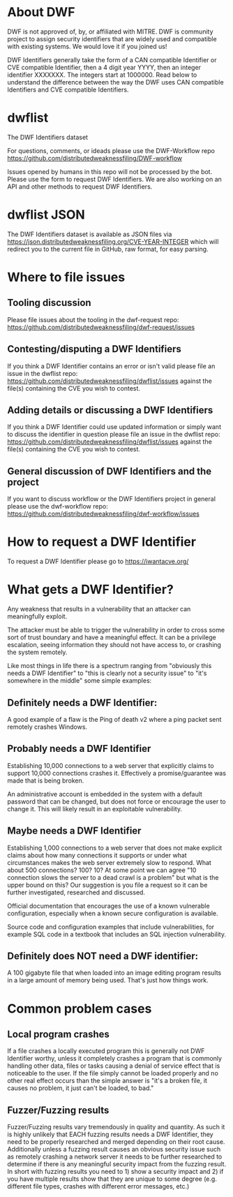# About DWF

DWF is not approved of, by, or affiliated with MITRE. DWF is community project to assign security identifiers that are widely used and compatible with existing systems. We would love it if you joined us!

DWF Identifiers generally take the form of a CAN compatible Identifier or CVE compatible Identifier, then a 4 digit year YYYY, then an integer identifier XXXXXXX. The integers start at 1000000. Read below to understand the difference between the way the DWF uses CAN compatible Identifiers and CVE compatible Identifiers.

# dwflist

The DWF Identifiers dataset

For questions, comments, or ideads please use the DWF-Workflow repo
https://github.com/distributedweaknessfiling/DWF-workflow

Issues opened by humans in this repo will not be processed by the bot. Please use the form to request DWF Identifiers. We are also working on an API and other methods to request DWF Identifiers.

# dwflist JSON

The DWF Identifiers dataset is available as JSON files via https://json.distributedweaknessfiling.org/CVE-YEAR-INTEGER which will redirect you to the current file in GitHub, raw format, for easy parsing.

# Where to file issues

## Tooling discussion
Please file issues about the tooling in the dwf-request repo: https://github.com/distributedweaknessfiling/dwf-request/issues

## Contesting/disputing a DWF Identifiers

If you think a DWF Identifier contains an error or isn't valid please file an issue in the dwflist repo: https://github.com/distributedweaknessfiling/dwflist/issues against the file(s) containing the CVE you wish to contest.

## Adding details or discussing a DWF Identifiers

If you think a DWF Identifier could use updated information or simply want to discuss the identifier in question please file an issue in the dwflist repo: https://github.com/distributedweaknessfiling/dwflist/issues against the file(s) containing the CVE you wish to contest.

## General discussion of DWF Identifiers and the project

If you want to discuss workflow or the DWF Identifiers project in general please use the dwf-workflow repo: https://github.com/distributedweaknessfiling/dwf-workflow/issues

# How to request a DWF Identifier

To request a DWF Identifier please go to https://iwantacve.org/

# What gets a DWF Identifier?

Any weakness that results in a vulnerability that an attacker can meaningfully exploit.

The attacker must be able to trigger the vulnerability in order to cross some sort of trust boundary and have a meaningful effect. It can be a privilege escalation, seeing information they should not have access to, or crashing the system remotely.

Like most things in life there is a spectrum ranging from "obviously this needs a DWF Identifier" to "this is clearly not a security issue" to "it's somewhere in the middle" some simple examples:

## Definitely needs a DWF Identifier:

A good example of a flaw is the Ping of death v2 where a ping packet sent remotely crashes Windows.

## Probably needs a DWF Identifier 

Establishing 10,000 connections to a web server that explicitly claims to support 10,000 connections crashes it. Effectively a promise/guarantee was made that is being broken.

An administrative account is embedded in the system with a default password that can be changed, but does not force or encourage the user to change it. This will likely result in an exploitable vulnerability.

## Maybe needs a DWF Identifier 

Establishing 1,000 connections to a web server that does not make explicit claims about how many connections it supports or under what circumstances makes the web server extremely slow to respond. What about 500 connections? 100? 10? At some point we can agree "10 connection slows the server to a dead crawl is a problem" but what is the upper bound on this? Our suggestion is you file a request so it can be further investigated, researched and discussed.

Official documentation that encourages the use of a known vulnerable configuration, especially when a known secure configuration is available.

Source code and configuration examples that include vulnerabilities, for example SQL code in a textbook that includes an SQL injection vulnerability.

## Definitely does NOT need a DWF identifier:

A 100 gigabyte file that when loaded into an image editing program results in a large amount of memory being used. That's just how things work.

# Common problem cases

## Local program crashes

If a file crashes a locally executed program this is generally not DWF Identifier worthy, unless it completely crashes a program that is commonly handling other data, files or tasks causing a denial of service effect that is noticeable to the user. If the file simply cannot be loaded properly and no other real effect occurs than the simple answer is "it's a broken file, it causes no problem, it just can't be loaded, to bad."

## Fuzzer/Fuzzing results

Fuzzer/Fuzzing results vary tremendously in quality and quantity. As such it is highly unlikely that EACH fuzzing results needs a DWF Identifier, they need to be properly researched and merged depending on their root cause. Additionally unless a fuzzing result causes an obvious security issue such as remotely crashing a network server it needs to be further researched to determine if there is any meaningful security impact from the fuzzing result. In short with fuzzing results you need to 1) show a security impact and 2) if you have multiple results show that they are unique to some degree (e.g. different file types, crashes with different error messages, etc.)
